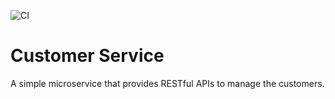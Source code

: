 ![CI](https://github.com/kunalhiray7/customer-service/workflows/CI/badge.svg?branch=master)

# Customer Service

A simple microservice that provides RESTful APIs to manage the customers.

